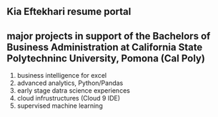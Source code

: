 ## Kia Eftekhari resume portal
## major projects in support of the Bachelors of Business Administration at California State Polytechninc University, Pomona (Cal Poly)
1. business intelligence for excel
2. advanced analytics, Python/Pandas
4. early stage datra science experiences
5. cloud infrustructures (Cloud 9 IDE)
6. supervised machine learning
